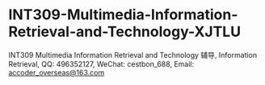 # INT309-Multimedia-Information-Retrieval-and-Technology-XJTLU
INT309 Multimedia Information Retrieval and Technology 辅导, Information Retrieval, QQ: 496352127, WeChat: cestbon_688, Email: accoder_overseas@163.com
